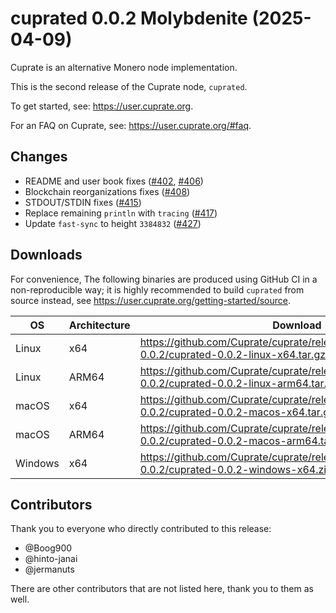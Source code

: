 # cuprated 0.0.2 Molybdenite (2025-04-09)
Cuprate is an alternative Monero node implementation.

This is the second release of the Cuprate node, `cuprated`.

To get started, see: <https://user.cuprate.org>.

For an FAQ on Cuprate, see: <https://user.cuprate.org/#faq>.

## Changes
- README and user book fixes ([#402](https://github.com/Cuprate/cuprate/pull/402), [#406](https://github.com/Cuprate/cuprate/pull/406))
- Blockchain reorganizations fixes ([#408](https://github.com/Cuprate/cuprate/pull/408))
- STDOUT/STDIN fixes ([#415](https://github.com/Cuprate/cuprate/pull/415))
- Replace remaining `println` with `tracing` ([#417](https://github.com/Cuprate/cuprate/pull/417))
- Update `fast-sync` to height `3384832` ([#427](https://github.com/Cuprate/cuprate/pull/427))

## Downloads
For convenience, The following binaries are produced using GitHub CI in a non-reproducible way; it is highly recommended to build `cuprated` from source instead, see <https://user.cuprate.org/getting-started/source>.

| OS      | Architecture | Download |
|---------|--------------|----------|
| Linux   | x64          | <https://github.com/Cuprate/cuprate/releases/download/cuprated-0.0.2/cuprated-0.0.2-linux-x64.tar.gz>
| Linux   | ARM64        | <https://github.com/Cuprate/cuprate/releases/download/cuprated-0.0.2/cuprated-0.0.2-linux-arm64.tar.gz>
| macOS   | x64          | <https://github.com/Cuprate/cuprate/releases/download/cuprated-0.0.2/cuprated-0.0.2-macos-x64.tar.gz>
| macOS   | ARM64        | <https://github.com/Cuprate/cuprate/releases/download/cuprated-0.0.2/cuprated-0.0.2-macos-arm64.tar.gz>
| Windows | x64          | <https://github.com/Cuprate/cuprate/releases/download/cuprated-0.0.2/cuprated-0.0.2-windows-x64.zip>

## Contributors
Thank you to everyone who directly contributed to this release:

- @Boog900
- @hinto-janai
- @jermanuts

There are other contributors that are not listed here, thank you to them as well.

